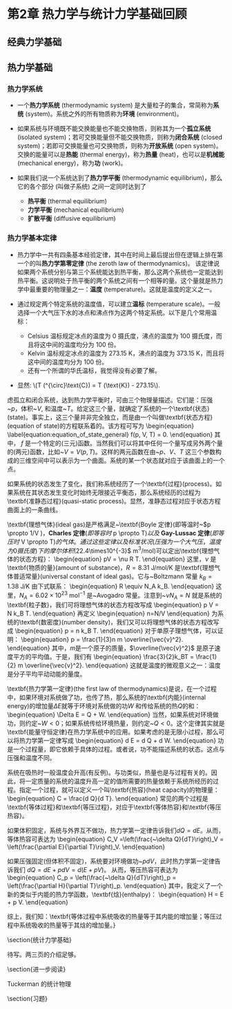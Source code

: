# 第2章 热力学与统计力学基础回顾




## 经典力学基础

## 热力学基础

### 热力学系统

* 一个**热力学系统** (thermodynamic system) 是大量粒子的集合，常简称为**系统** (system)。系统之外的所有物质称为**环境** (environment)。

* 如果系统与环境既不能交换能量也不能交换物质，则称其为一个**孤立系统** (isolated system)；若可交换能量但不能交换物质，则称为**闭合系统** (closed system)；若即可交换能量也可交换物质，则称为**开放系统** (open system)。交换的能量可以是**热能** (thermal energy)，称为**热量** (heat)，也可以是**机械能** (mechanical energy)，称为**功** (work)。

* 如果我们说一个系统达到了**热力学平衡** (thermodynamic equilibrium)，那么它的各个部分 (叫做子系统) 之间一定同时达到了
    * **热平衡** (thermal equilibrium)
    * **力学平衡** (mechanical equilibrium) 
    * **扩散平衡** (diffusive equilibrium)

### 热力学基本定律

* 热力学中一共有四条基本经验定律，其中在时间上最后提出但在逻辑上排在第一个的叫**热力学第零定律** (the zeroth law of thermodynamics)。 该定律说如果两个系统分别与第三个系统能达到热平衡，那么这两个系统也一定能达到热平衡。这说明处于热平衡的两个系统之间有一个相等的量。这个量就是热力学中最重要的物理量之一：**温度** (temperature)。这就是温度的定义之一。

* 通过规定两个特定系统的温度值，可以建立**温标** (temperature scale)。一般选择一个大气压下水的冰点和沸点作为这两个特定系统。以下是几个常用温标：
    * Celsius 温标规定冰点的温度为 0 摄氏度，沸点的温度为 100 摄氏度，而且将这中间的温度均分为 100 份。
    * Kelvin 温标规定冰点的温度为 273.15 K，沸点的温度为 373.15 K，而且将这中间的温度均分为 100 份。
    * 还有一个所谓的华氏温标，我觉得没有必要了解。
    
* 显然: \\(T (^{\circ}\text{C}) = T (\text{K}) -  273.15\\).

虑孤立和闭合系统，达到热力学平衡时，可由三个物理量描述。它们是：压强~$p$，体积~$V$, 和温度~$T$。给定这三个量，就确定了系统的一个\textbf{状态}(state)。事实上，这三个量并非完全独立，而是由一个叫做\textbf{状态方程}(equation of state)的方程联系着的。该方程可写为
\begin{equation}
\label{equation:equation_of_state_general}
f(p, V, T) = 0.
\end{equation}
其中， $f$ 是一个特定的(三元)函数。当然我们可以将其中任何一个量写成另外两个量的(两元)函数，比如~$V=V(p,T)$。这样的两元函数在由~$p$、$V$、$T$ 这三个参数构成的三维空间中可以表示为一个曲面。系统的某一个状态就对应于该曲面上的一个点。

如果系统的状态发生了变化，我们称系统经历了一个\textbf{过程}(process)。如果系统在其状态发生变化时始终无限接近平衡态，那么系统经历的过程为\textbf{准静态过程}(quasi-static process)。显然，准静态过程对应于状态方程曲面上的一条曲线。

\textbf{理想气体}(ideal gas)是严格满足~\textbf{Boyle 定律}(即等温时~$p \propto 1/V $)，\textbf{Charles 定律}(即等容时 ~$p \propto T$) 以及~\textbf{Gay-Lussac 定律}(即等压时~$V \propto T$)的气体。通过这些定律以及标准状况(压强为一个大气压，温度为 0 摄氏度)下的摩尔体积($22.4\times10^{-3}$ m$^3$/mol)可以定出\textbf{理想气体的状态方程}：
\begin{equation}
pV = \nu R T.
\end{equation}
这里，$\nu$ 是\textbf{物质的量}(amount of substance)，$R=8.31$ J/mol/K 是\textbf{理想气体普适常量}(universal constant of ideal gas)。它与~Boltzmann 常量 $k_B = 1.38$ J/K 由下式联系：
\begin{equation}
R \equiv N_A k_B.
\end{equation}
这里，$N_A = 6.02\times 10^{23}$ mol$^{-1}$ 是~Avogadro 常量。注意到~$\nu N_A =N$ 就是系统的\textbf{粒子数}，我们可将理想气体的状态方程改写成
\begin{equation}
p V = N k_B T.
\end{equation}
再定义
\begin{equation}
n=N/V
\end{equation}
为系统的\textbf{数密度}(number density)，我们又可以将理想气体的状态方程改写成
\begin{equation}
p = n k_B T.
\end{equation}
对于单原子理想气体，可以证明：
\begin{equation}
p = \frac{1}{3}n m \overline{\vec{v}^2}.
\end{equation}
其中，$m$是一个原子的质量，$\overline{\vec{v}^2}$ 是原子速度平方的平均值。于是，我们有
\begin{equation}
\frac{3}{2}k_BT = \frac{1}{2} m \overline{\vec{v}^2}.
\end{equation}
这就是温度的微观意义之一：温度是分子平均平动动能的量度。


\textbf{热力学第一定律}(the first law of thermodynamics)是说，在一个过程中，如果环境对系统做了功，也传了热，那么系统的\textbf{内能}(internal energy)的增加量$\Delta E$就等于环境对系统做的功$W$ 和传给系统的热$Q$的和：
\begin{equation}
\Delta E = Q + W.
\end{equation}
当然，如果系统对环境做功，则约定~$W<0$；如果系统传给环境热量，则约定~$Q<0$。这个定律其实就是\textbf{能量守恒定律}在热力学系统中的应用。如果考虑的是无限小过程，那么可以将热力学第一定律写成
\begin{equation}
d E = d Q + d W.
\end{equation}
功是一个过程量，即它依赖于具体的过程。或者说，功不能描述系统的状态。这点与压强和温度不同。

系统在吸热时一般温度会升高(有反例)。与功类似，热量也是与过程有关的。因此，将一定质量的系统的温度升高一定的值所需要的热量依赖于系统所经历的过程。指定一个过程，就可以定义一个叫\textbf{热容}(heat capacity)的物理量：
\begin{equation}
C = \frac{d Q}{d T}.
\end{equation}
常见的两个过程是\textbf{等体过程}和\textbf{等压过程}，对应于\textbf{等体热容}和\textbf{等压热容}。

如果体积固定，系统与外界互不做功，热力学第一定律告诉我们$d Q = d E$。从而，等体热容可表达为
\begin{equation}
C_V =\left(\frac{~\delta Q}{dT}\right)_V
= \left(\frac{\partial E}{\partial T}\right)_V.
\end{equation}

如果压强固定(但体积不固定)，系统要对环境做功~$pdV$，此时热力学第一定律告诉我们
$d Q = d E + p d V = d (E + p V)$。
从而，等压热容可表达为
\begin{equation}
C_p = \left(\frac{~\delta Q}{dT}\right)_p
       = \left(\frac{\partial H}{\partial T}\right)_p.
\end{equation}
其中，我定义了一个新的类似于内能的热力学函数，\textbf{焓}(enthalpy)：
\begin{equation}
H = E + p V.
\end{equation}

综上，我们知：\textbf{等体过程中系统吸收的热量等于其内能的增加量；等压过程中系统吸收的热量等于其焓的增加量。}


\section{统计力学基础}

待写。两三页的介绍足够。


\section{进一步阅读}

Tuckerman 的统计物理

\section{习题}
